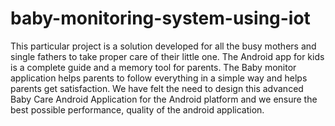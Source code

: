# baby-monitoring-system-using-iot
 This particular project is a solution developed for all the busy mothers and single fathers to take proper care of their little one. The Android app for kids is a complete guide and a memory tool for parents. The Baby monitor application helps parents to follow everything in a simple way and helps parents get satisfaction. We have felt the need to design this advanced Baby Care Android Application for the Android platform and we ensure the best possible performance, quality of the android application.

